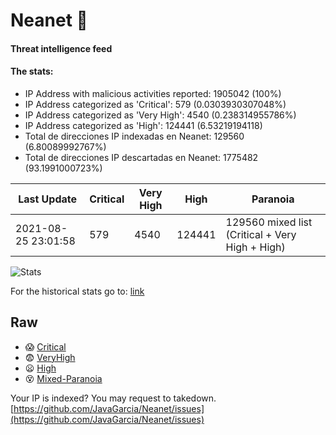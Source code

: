 # Neanet :hocho:
#### Threat intelligence feed
#### The stats:

- IP Address with malicious activities reported: 1905042 (100%)
- IP Address categorized as 'Critical':  579 (0.0303930307048%)
- IP Address categorized as 'Very High':  4540 (0.238314955786%)
- IP Address categorized as 'High':  124441 (6.53219194118)
- Total de direcciones IP indexadas en Neanet:  129560 (6.80089992767%)
- Total de direcciones IP descartadas en Neanet:  1775482 (93.1991000723%)

| Last Update | Critical | Very High | High | Paranoia |
| --- | --- | --- | --- | --- |
| 2021-08-25 23:01:58 | 579 | 4540 | 124441 | 129560 mixed list (Critical + Very High + High)|

![Stats](https://docs.google.com/spreadsheets/d/e/2PACX-1vSnaNMIXVabIpDJjufMlzH7poXnshF3mgd8Is1g9ytUEzVsP5my4Trn8f-xkoLLQ38xpL3HtmUexLo6/pubchart?oid=501124687&format=image)

For the historical stats go to: [link](/stats.csv)
## Raw
- :scream: [Critical](https://raw.githubusercontent.com/JavaGarcia/Neanet/master/blacklists/neanet_critical.txt)
- :fearful: [VeryHigh](https://raw.githubusercontent.com/JavaGarcia/Neanet/master/blacklists/neanet_veryHigh.txtt)
- :frowning: [High](https://raw.githubusercontent.com/JavaGarcia/Neanet/master/blacklists/neanet_high.txt)
- :dizzy_face: [Mixed-Paranoia](https://raw.githubusercontent.com/JavaGarcia/Neanet/master/blacklists/neanet_all.txt)


Your IP is indexed? You may request to takedown. [https://github.com/JavaGarcia/Neanet/issues](https://github.com/JavaGarcia/Neanet/issues)
























































































































































































































































































































































































































































































































































































































































































































































































































































































































































































































































































































































































































































































































































































































































































































































































































































































































































































































































































































































































































































































































































































































































































































































































































































































































































































































































































































































































































































































































































































































































































































































































































































































































































































































































































































































































































































































































































































































































































































































































































































































































































































































































































































































































































































































































































































































































































































































































































































































































































































































































































































































































































































































































































































































































































































































































































































































































































































































































































































































































































































































































































































































































































































































































































































































































































































































































































































































































































































































































































































































































































































































































































































































































































































































































































































































































































































































































































































































































































































































































































































































































































































































































































































































































































































































































